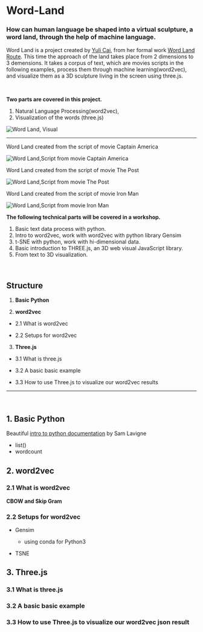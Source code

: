 # Word-Land

### How can human language be shaped into a virtual sculpture, a word land, through the help of machine language.

Word Land is a project created by [Yuli Cai](https://www.caiyuli.com/), from her formal work [Word Land Route](https://github.com/yulicai/NOC_Intelligence-Learning/tree/master/word_land_route). This time the approach of the land takes place from 2 dimensions to 3 demensions. It takes a corpus of text, which are movies scripts in the following examples, process them through machine learning(word2vec), and visualize them as a 3D sculpture living in the screen using three.js. 

<br /> 

**Two parts are covered in this project.**
1. Natural Language Processing(word2vec), 
2. Visualization of the words (three.js) 

![Word Land, Visual](https://github.com/yulicai/Word-Land/raw/master/images/wordland2.gif)

***

Word Land created from the script of movie Captain America

![Word Land,Script from movie Captain America](https://github.com/yulicai/Word-Land/raw/master/images/wordland_gif.gif)

Word Land created from the script of movie The Post

![Word Land,Script from movie The Post](https://github.com/yulicai/Word-Land/raw/master/images/wordland_tp.gif)

Word Land created from the script of movie Iron Man

![Word Land,Script from movie Iron Man](https://github.com/yulicai/Word-Land/raw/master/images/wordland_im.gif)

**The following technical parts will be covered in a workshop.**
1. Basic text data process with python.
2. Intro to word2vec, work with word2vec with python library Gensim
3. t-SNE with python, work with hi-dimensional data.
4. Basic introduction to THREE.js, an 3D web visual JavaScript library.
5. From text to 3D visualization.


<br>

## Structure

1. **Basic Python**

2. **word2vec**
- 2.1 What is word2vec

- 2.2 Setups for word2vec



 3. **Three.js**

- 3.1 What is three.js

- 3.2 A basic basic example 

- 3.3 How to use Three.js to visualize our word2vec results

***

<br>

## 1. Basic Python 
Beautiful [intro to python documentation](https://github.com/antiboredom/detourning-the-web/blob/master/week_01/python_basics.md) by Sam Lavigne

- list()
- wordcount

## 2. word2vec

### 2.1 What is word2vec

**CBOW and Skip Gram**

### 2.2 Setups for word2vec

- Gensim
	- using conda for Python3 

- TSNE


## 3. Three.js

### 3.1 What is three.js

### 3.2 A basic basic example 

### 3.3 How to use Three.js to visualize our word2vec json result







